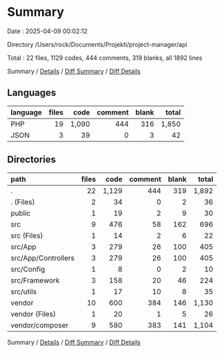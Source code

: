 # Summary

Date : 2025-04-09 00:02:12

Directory /Users/rock/Documents/Projekti/project-manager/api

Total : 22 files,  1129 codes, 444 comments, 319 blanks, all 1892 lines

Summary / [Details](details.md) / [Diff Summary](diff.md) / [Diff Details](diff-details.md)

## Languages
| language | files | code | comment | blank | total |
| :--- | ---: | ---: | ---: | ---: | ---: |
| PHP | 19 | 1,090 | 444 | 316 | 1,850 |
| JSON | 3 | 39 | 0 | 3 | 42 |

## Directories
| path | files | code | comment | blank | total |
| :--- | ---: | ---: | ---: | ---: | ---: |
| . | 22 | 1,129 | 444 | 319 | 1,892 |
| . (Files) | 2 | 34 | 0 | 2 | 36 |
| public | 1 | 19 | 2 | 9 | 30 |
| src | 9 | 476 | 58 | 162 | 696 |
| src (Files) | 1 | 14 | 2 | 6 | 22 |
| src/App | 3 | 279 | 26 | 100 | 405 |
| src/App/Controllers | 3 | 279 | 26 | 100 | 405 |
| src/Config | 1 | 8 | 0 | 2 | 10 |
| src/Framework | 3 | 158 | 20 | 46 | 224 |
| src/utils | 1 | 17 | 10 | 8 | 35 |
| vendor | 10 | 600 | 384 | 146 | 1,130 |
| vendor (Files) | 1 | 20 | 1 | 5 | 26 |
| vendor/composer | 9 | 580 | 383 | 141 | 1,104 |

Summary / [Details](details.md) / [Diff Summary](diff.md) / [Diff Details](diff-details.md)
